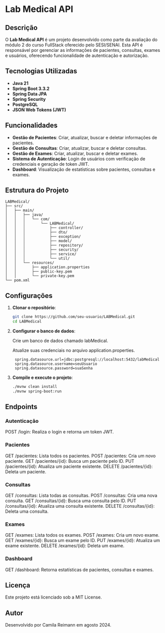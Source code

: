 # Lab Medical API

## Descrição

O **Lab Medical API** é um projeto desenvolvido como parte da avaliação do módulo 2 do curso FullStack oferecido pelo SESI/SENAI. Esta API é responsável por gerenciar as informações de pacientes, consultas, exames e usuários, oferecendo funcionalidade de autenticação e autorização.

## Tecnologias Utilizadas

- **Java 21**
- **Spring Boot 3.3.2**
- **Spring Data JPA**
- **Spring Security**
- **PostgreSQL**
- **JSON Web Tokens (JWT)**

## Funcionalidades

- **Gestão de Pacientes**: Criar, atualizar, buscar e deletar informações de pacientes.
- **Gestão de Consultas**: Criar, atualizar, buscar e deletar consultas.
- **Gestão de Exames**: Criar, atualizar, buscar e deletar exames.
- **Sistema de Autenticação**: Login de usuários com verificação de credenciais e geração de token JWT.
- **Dashboard**: Visualização de estatísticas sobre pacientes, consultas e exames.

## Estrutura do Projeto

```plaintext
LABMedical/
├── src/
│   ├── main/
│   │   ├── java/
│   │   │   └── com/
│   │   │       └── LABMedical/
│   │   │           ├── controller/
│   │   │           ├── dto/
│   │   │           ├── exception/
│   │   │           ├── model/
│   │   │           ├── repository/
│   │   │           ├── security/
│   │   │           ├── service/
│   │   │           └── util/
│   │   └── resources/
│   │       ├── application.properties
│   │       ├── public-key.pem
│   │       └── private-key.pem
└── pom.xml
```

## Configurações

1. **Clonar o repositório**:
   ```bash
   git clone https://github.com/seu-usuario/LABMedical.git
   cd LABMedical
    ```
2. **Configurar o banco de dados**:

   Crie um banco de dados chamado labMedical.

   Atualize suas credenciais no arquivo application.properties.
   ```properties
    spring.datasource.url=jdbc:postgresql://localhost:5432/labMedical
    spring.datasource.username=seuUsuario
    spring.datasource.password=suaSenha
   ```
3. **Compile e execute o projeto**:
    ```bash
    ./mvnw clean install
    ./mvnw spring-boot:run
    ```
## Endpoints

### Autenticação
POST /login: Realiza o login e retorna um token JWT.

### Pacientes
GET /pacientes: Lista todos os pacientes.
POST /pacientes: Cria um novo paciente.
GET /pacientes/{id}: Busca um paciente pelo ID.
PUT /pacientes/{id}: Atualiza um paciente existente.
DELETE /pacientes/{id}: Deleta um paciente.

### Consultas
GET /consultas: Lista todas as consultas.
POST /consultas: Cria uma nova consulta.
GET /consultas/{id}: Busca uma consulta pelo ID.
PUT /consultas/{id}: Atualiza uma consulta existente.
DELETE /consultas/{id}: Deleta uma consulta.

### Exames
GET /exames: Lista todos os exames.
POST /exames: Cria um novo exame.
GET /exames/{id}: Busca um exame pelo ID.
PUT /exames/{id}: Atualiza um exame existente.
DELETE /exames/{id}: Deleta um exame.

### Dashboard
GET /dashboard: Retorna estatísticas de pacientes, consultas e exames.

## Licença
Este projeto está licenciado sob a MIT License.

## Autor
Desenvolvido por Camila Reimann em agosto 2024.



   
